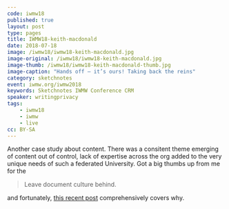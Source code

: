 ```yaml
---
code: iwmw18
published: true
layout: post
type: pages
title: IWMW18-keith-macdonald
date: 2018-07-18
image: /iwmw18/iwmw18-keith-macdonald.jpg
image-original: /iwmw18/iwmw18-keith-macdonald.jpg
image-thumb: /iwmw18/iwmw18-keith-macdonald-thumb.jpg
image-caption: "Hands off – it’s ours! Taking back the reins"
category: sketchnotes
event: iwmw.org/iwmw2018
keywords: Sketchnotes IWMW Conference CRM
speaker: writingprivacy
tags:
    - iwmw18
    - iwmw
    - live
cc: BY-SA
---
```


Another case study about content. There was a consitent theme emerging of content out of control, lack of expertise across the org added to the very unique needs of such a federated University. Got a big thumbs up from me for the

> Leave document culture behind.

and fortunately, [this recent post][gov] comprehensively covers why.

[gov]: https://gds.blog.gov.uk/2018/07/16/why-gov-uk-content-should-be-published-in-html-and-not-pdf/